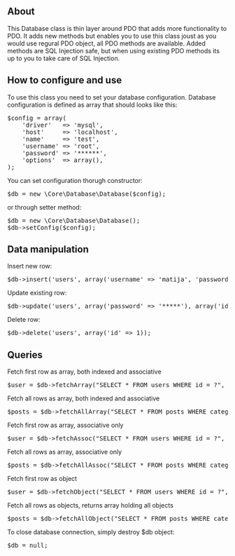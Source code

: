 ## About ##

This Database class is thin layer around PDO that adds more functionality to PDO. It adds new methods but enables you to use this class joust as you would use regural PDO object, all PDO methods are available. Added methods are SQL Injection safe, but when using existing PDO methods its up to you to take care of SQL Injection. 

## How to configure and use ##

To use this class you need to set your database configuration. Database configuration is defined as array that should looks like this:

<pre>
$config = array(
	'driver'   => 'mysql',
	'host'     => 'localhost',
	'name'     => 'test',
	'username' => 'root',
	'password' => '******',
	'options'  => array(),
);
</pre>

You can set configuration thorugh constructor:

<pre>
$db = new \Core\Database\Database($config);
</pre>

or through setter method:

<pre>
$db = new \Core\Database\Database();
$db->setConfig($config);
</pre>

## Data manipulation ##

Insert new row:
<pre>
$db->insert('users', array('username' => 'matija', 'password' => '******'));
</pre>

Update existing row:
<pre>
$db->update('users', array('password' => '*****'), array('id' => 1));
</pre>

Delete row:
<pre>
$db->delete('users', array('id' => 1));
</pre>

## Queries ##

Fetch first row as array, both indexed and associative
<pre>
$user = $db->fetchArray("SELECT * FROM users WHERE id = ?", array(1));
</pre>

Fetch all rows as array, both indexed and associative
<pre>
$posts = $db->fetchAllArray("SELECT * FROM posts WHERE category = ?", array(1));
</pre>

Fetch first row as array, associative only
<pre>
$user = $db->fetchAssoc("SELECT * FROM users WHERE id = ?", array(1));
</pre>

Fetch all rows as array, associative only
<pre>
$posts = $db->fetchAllAssoc("SELECT * FROM posts WHERE category = ?", array(1));
</pre>

Fetch first row as object
<pre>
$user = $db->fetchObject("SELECT * FROM users WHERE id = ?", array(1));
</pre>

Fetch all rows as objects, returns array holding all objects
<pre>
$posts = $db->fetchAllObject("SELECT * FROM posts WHERE category = ?", array(1));
</pre>

To close database connection, simply destroy $db object:
<pre>
$db = null;
</pre>
















